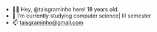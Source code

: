 - 👩‍💻 Hey, @taisgraminho here! 18 years old.
- 💞️ I’m currently studying computer science| III semester
- 📫 taisgraminho@gmail.com

<!---
taisgraminho/taisgraminho is a ✨ special ✨ repository because its `README.md` (this file) appears on your GitHub profile.
You can click the Preview link to take a look at your changes.
--->
